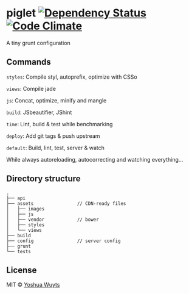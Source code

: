 # piglet [![Dependency Status](https://gemnasium.com/yoshuawuyts/piglet.png)](https://gemnasium.com/yoshuawuyts/piglet) [![Code Climate](https://codeclimate.com/github/yoshuawuyts/piglet.png)](https://codeclimate.com/github/yoshuawuyts/piglet)


A tiny grunt configuration

## Commands

````styles````:  Compile styl, autoprefix, optimize with CSSo

````views````: Compile jade

````js````: Concat, optimize, minify and mangle

````build````: JSbeautifier, JShint

````time````: Lint, build & test while benchmarking

````deploy````: Add git tags & push upstream

````default````: Build, lint, test, server & watch

While always autoreloading, autocorrecting and watching everything...

## Directory structure
````
.
├── api
├── assets                // CDN-ready files
│   ├── images
│   ├── js
│   ├── vendor            // bower
│   ├── styles
│   └── views
├── build
├── config                // server config
├── grunt
└── tests  
````

## License
MIT © [Yoshua Wuyts](yoshuawuyts.com)
